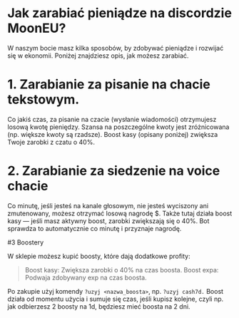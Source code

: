 #  Jak zarabiać pieniądze na discordzie MoonEU?

W naszym bocie masz kilka sposobów, by zdobywać pieniądze i rozwijać się w ekonomii. Poniżej znajdziesz opis, jak możesz zarabiać.



# 1. Zarabianie za pisanie na chacie tekstowym.


Co jakiś czas, za pisanie na czacie (wysłanie wiadomości) otrzymujesz losową kwotę pieniędzy.
Szansa na poszczególne kwoty jest zróżnicowana (np. większe kwoty są rzadsze).
Boost kasy (opisany poniżej) zwiększa Twoje zarobki z czatu o 40%.



# 2. Zarabianie za siedzenie na voice chacie

Co minutę, jeśli jesteś na kanale głosowym, nie jesteś wyciszony ani zmutenowany, możesz otrzymać losową nagrodę $.
Także tutaj działa boost kasy — jeśli masz aktywny boost, zarobki zwiększają się o 40%.
Bot sprawdza to automatycznie co minutę i przyznaje nagrodę.


#3  Boostery 

W sklepie możesz kupić boosty, które dają dodatkowe profity: 
> Boost kasy: Zwiększa zarobki o 40% na czas boosta.
> Boost expa: Podwaja zdobywany exp na czas boosta.


Po zakupie użyj komendy `?uzyj <nazwa_boosta>`, np. `?uzyj cash7d.`
Boost działa od momentu użycia i sumuje się czas, jeśli kupisz kolejne, czyli np. jak odbierzesz 2 boosty na 1d, będziesz mieć boosta na 2 dni.

